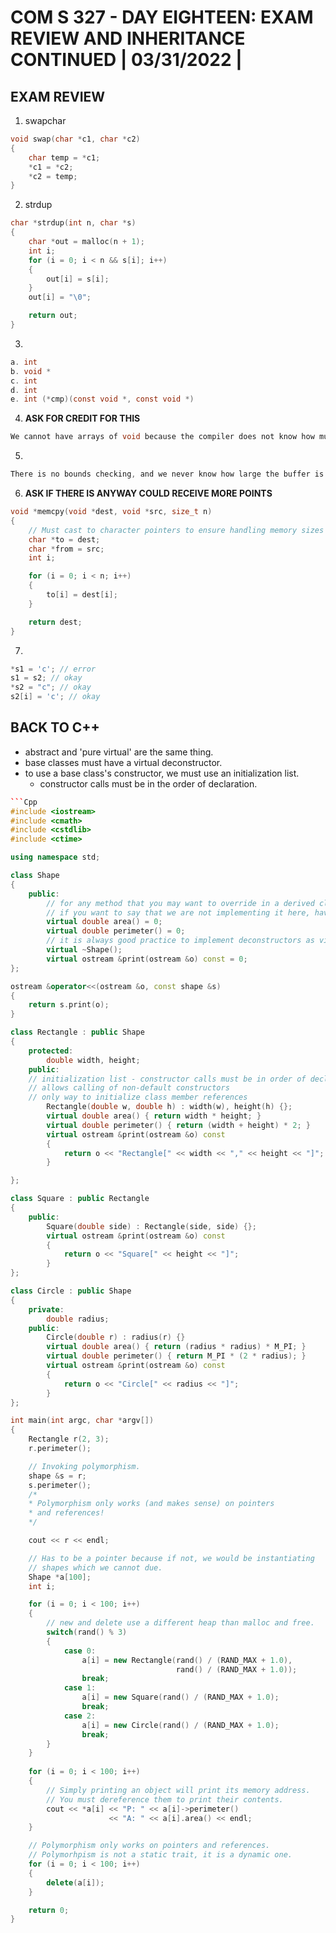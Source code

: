 # **COM S 327 - DAY EIGHTEEN: EXAM REVIEW AND INHERITANCE CONTINUED | 03/31/2022 |**

## **EXAM REVIEW**
1) swapchar
```C
void swap(char *c1, char *c2)
{
    char temp = *c1;
    *c1 = *c2;
    *c2 = temp;
}
```
2) strdup
```C
char *strdup(int n, char *s)
{
    char *out = malloc(n + 1);
    int i;
    for (i = 0; i < n && s[i]; i++)
    {
        out[i] = s[i];
    }
    out[i] = "\0";

    return out;
}
```
3)
```C
a. int
b. void *
c. int
d. int
e. int (*cmp)(const void *, const void *)
```

4) **ASK FOR CREDIT FOR THIS**
```C
We cannot have arrays of void because the compiler does not know how much space to allocate for the array. Void does not have size.
```

5)
```C
There is no bounds checking, and we never know how large the buffer is. Because of this, if the buffer is too small, we can begin to overwrite parts of the program's memory as the result of buffer overflow attacks. This then begins to write code in random places, which can then be used to understand the system and gain access to the system. Surprisingly, buffer overflow attacks are still commonly used today.
```

6) **ASK IF THERE IS ANYWAY COULD RECEIVE MORE POINTS**
```C
void *memcpy(void *dest, void *src, size_t n)
{
    // Must cast to character pointers to ensure handling memory sizes of any kind.
    char *to = dest;
    char *from = src;
    int i;

    for (i = 0; i < n; i++)
    {
        to[i] = dest[i];
    }

    return dest;
}
```

7)
```C
*s1 = 'c'; // error
s1 = s2; // okay
*s2 = "c"; // okay
s2[i] = 'c'; // okay
```

## **BACK TO C++**
* abstract and 'pure virtual' are the same thing.
* base classes must have a virtual deconstructor.
* to use a base class's constructor, we must use an initialization list.
    * constructor calls must be in the order of declaration.
```Cpp
```Cpp
#include <iostream>
#include <cmath>
#include <cstdlib>
#include <ctime>

using namespace std;

class Shape
{
    public:
        // for any method that you may want to override in a derived class, write it as virtual.
        // if you want to say that we are not implementing it here, have the method get 0 -> 'abstract'.
        virtual double area() = 0;
        virtual double perimeter() = 0;
        // it is always good practice to implement deconstructors as virtual.
        virtual ~Shape();
        virtual ostream &print(ostream &o) const = 0;
};

ostream &operator<<(ostream &o, const shape &s)
{
    return s.print(o);
}

class Rectangle : public Shape
{
    protected:
        double width, height;
    public:
    // initialization list - constructor calls must be in order of declaration
    // allows calling of non-default constructors
    // only way to initialize class member references
        Rectangle(double w, double h) : width(w), height(h) {};
        virtual double area() { return width * height; } 
        virtual double perimeter() { return (width + height) * 2; }
        virtual ostream &print(ostream &o) const
        {
            return o << "Rectangle[" << width << "," << height << "]";
        }

};

class Square : public Rectangle
{
    public:
        Square(double side) : Rectangle(side, side) {};
        virtual ostream &print(ostream &o) const
        {
            return o << "Square[" << height << "]";
        }
};

class Circle : public Shape
{
    private:
        double radius;
    public:
        Circle(double r) : radius(r) {}
        virtual double area() { return (radius * radius) * M_PI; } 
        virtual double perimeter() { return M_PI * (2 * radius); }
        virtual ostream &print(ostream &o) const
        {
            return o << "Circle[" << radius << "]";
        }
};

int main(int argc, char *argv[])
{
    Rectangle r(2, 3);
    r.perimeter();

    // Invoking polymorphism.
    shape &s = r;
    s.perimeter();
    /*
    * Polymorphism only works (and makes sense) on pointers
    * and references!
    */

    cout << r << endl;

    // Has to be a pointer because if not, we would be instantiating 
    // shapes which we cannot due.
    Shape *a[100];
    int i;

    for (i = 0; i < 100; i++)
    {
        // new and delete use a different heap than malloc and free.
        switch(rand() % 3)
        {
            case 0:
                a[i] = new Rectangle(rand() / (RAND_MAX + 1.0),
                                     rand() / (RAND_MAX + 1.0));
                break;
            case 1:
                a[i] = new Square(rand() / (RAND_MAX + 1.0);
                break;
            case 2:
                a[i] = new Circle(rand() / (RAND_MAX + 1.0);
                break;
        }
    }
    
    for (i = 0; i < 100; i++)
    {
        // Simply printing an object will print its memory address.
        // You must dereference them to print their contents.
        cout << *a[i] << "P: " << a[i]->perimeter() 
                      << "A: " << a[i].area() << endl;
    }

    // Polymorphism only works on pointers and references.
    // Polymorhpism is not a static trait, it is a dynamic one.
    for (i = 0; i < 100; i++)
    {
        delete(a[i]);
    }

    return 0;
}
```